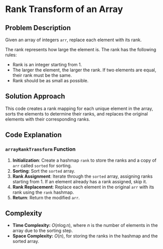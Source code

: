 # Rank Transform of an Array

## Problem Description

Given an array of integers `arr`, replace each element with its rank. 

The rank represents how large the element is. The rank has the following rules:

- Rank is an integer starting from 1.
- The larger the element, the larger the rank. If two elements are equal, their rank must be the same.
- Rank should be as small as possible.

## Solution Approach

This code creates a rank mapping for each unique element in the array, sorts the elements to determine their ranks, and replaces the original elements with their corresponding ranks.

## Code Explanation

### `arrayRankTransform` Function

1. **Initialization**: Create a hashmap `rank` to store the ranks and a copy of `arr` called `sorted` for sorting.
2. **Sorting**: Sort the `sorted` array.
3. **Rank Assignment**: Iterate through the `sorted` array, assigning ranks starting from 1. If an element already has a rank assigned, skip it.
4. **Rank Replacement**: Replace each element in the original `arr` with its rank using the `rank` hashmap.
5. **Return**: Return the modified `arr`.

## Complexity

- **Time Complexity:** $O(n \log n)$, where $n$ is the number of elements in the array due to the sorting step.
- **Space Complexity:** $O(n)$, for storing the ranks in the hashmap and the sorted array.

